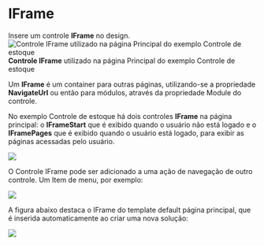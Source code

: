 # IFrame

Insere um controle **IFrame** no design.![Controle IFrame utilizado na p&#xE1;gina Principal do exemplo Controle de estoque](http://www.gvinci.com.br/manual/iframe1gv5.zoom80.png)                                    **Controle IFrame** utilizado na página Principal do exemplo Controle de estoque

Um **IFrame** é um container para outras páginas, utilizando-se a propriedade **NavigateUrl** ou então para módulos, através da propriedade Module do controle.

No exemplo Controle de estoque há dois controles **IFrame** na página principal: o **IFrameStart** que é exibido quando o usuário não está logado e o **IFramePages** que é exibido quando o usuário está logado, para exibir as páginas acessadas pelo usuário.

![](http://www.gvinci.com.br/manual/moduleiframe211.zoom80.png)

O Controle IFrame pode ser adicionado a uma ação de navegação de outro controle. Um Item de menu, por exemplo:

![](http://www.gvinci.com.br/manual/eventos2.zoom80.png)

A figura abaixo destaca o IFrame do template default página principal, que é inserida automaticamente ao criar uma nova solução:

![](http://www.gvinci.com.br/manual/iframe1.zoom80.png)

